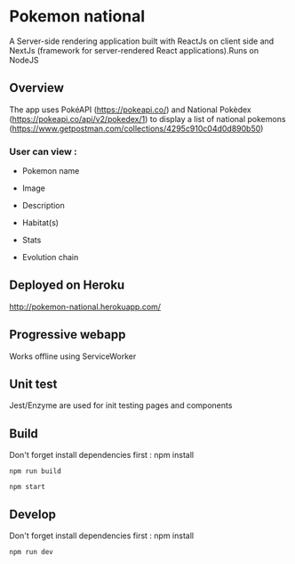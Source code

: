 # Pokemon national
A Server-side rendering application built with ReactJs on client side and NextJs (framework for server-rendered React applications).Runs on NodeJS

## Overview

The app uses PokéAPI (https://pokeapi.co/) and National Pokèdex (https://pokeapi.co/api/v2/pokedex/1) to display a list of national pokemons (https://www.getpostman.com/collections/4295c910c04d0d890b50) 

### User can view :
 - Pokemon name

 - Image

 - Description

 - Habitat(s)

 - Stats

  - Evolution chain

## Deployed on Heroku 

http://pokemon-national.herokuapp.com/

## Progressive webapp
Works offline using ServiceWorker

## Unit test 
Jest/Enzyme are used for init testing pages and components

## Build

Don't forget install dependencies first : npm install
  ~~~~
 npm run build

 npm start
 ~~~~


## Develop
Don't forget install dependencies first : npm install

  ~~~~
npm run dev
  ~~~~



